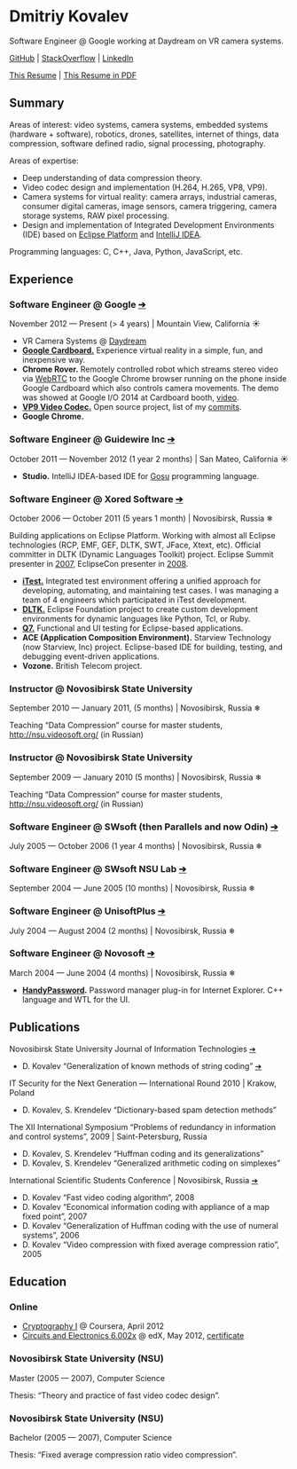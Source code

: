 # Dmitriy Kovalev

Software Engineer @ Google working at Daydream on VR camera systems.

[GitHub](https://github.com/dmitriykovalev/) |
[StackOverflow](http://stackoverflow.com/users/530414/) |
[LinkedIn](https://www.linkedin.com/in/dkovalev)

[This Resume](https://guthub.com/dmitriykovalev/resume/blob/master/RESUME.md) |
[This Resume in PDF](https://gitprint.com/dmitriykovalev/resume/blob/master/RESUME.md)

## Summary

Areas of interest: video systems, camera systems, embedded systems (hardware + software), robotics, drones, satellites, internet of things, data compression, software defined radio, signal processing, photography.

Areas of expertise: 

 * Deep understanding of data compression theory.
 * Video codec design and implementation (H.264, H.265, VP8, VP9).
 * Camera systems for virtual reality: camera arrays, industrial cameras, consumer digital cameras, image sensors, camera triggering, camera storage systems, RAW pixel processing.
 * Design and implementation of Integrated Development Environments (IDE) based on [Eclipse Platform](http://www.eclipse.org/) and [IntelliJ IDEA](https://plugins.jetbrains.com/).
  
Programming languages: C, C++, Java, Python, JavaScript, etc.

## Experience

### Software Engineer @ Google [➔](http://www.google.com/)
November 2012 — Present (> 4 years) | Mountain View, California ☀

* VR Camera Systems @ [Daydream](https://vr.google.com/daydream/)
* **[Google Cardboard.](https://vr.google.com/cardboard/)** Experience virtual reality in a simple, fun, and inexpensive way.
* **Chrome Rover.** Remotely controlled robot which streams stereo video via [WebRTC](https://webrtc.org/) to the Google Chrome browser running on the phone inside Google Cardboard which also controls camera movements. The demo was showed at Google I/O 2014 at Cardboard booth, [video](https://vimeo.com/99213039).
* **[VP9 Video Codec.](https://en.wikipedia.org/wiki/VP9)** Open source project, list of my [commits](https://chromium-review.googlesource.com/#/q/owner:dkovalev%2540google.com+status:merged,n,z).
* **Google Chrome.**

### Software Engineer @ Guidewire Inc [➔](http://www.guidewire.com/)
October 2011 — November 2012 (1 year 2 months) | San Mateo, California ☀

* **Studio.** IntelliJ IDEA-based IDE for [Gosu](https://gosu-lang.github.io/) programming language.

### Software Engineer @ Xored Software [➔](http://xored.com/)
October 2006 — October 2011 (5 years 1 month) | Novosibirsk, Russia ❄

Building applications on Eclipse Platform. Working with almost all Eclipse technologies (RCP, EMF, GEF, DLTK, SWT, JFace, Xtext, etc). Official committer in DLTK (Dynamic Languages Toolkit) project. Eclipse Summit presenter in [2007](https://www.eclipsecon.org/summiteurope2007/indexf316.html?page=presenters/), EclipseCon presenter in [2008](https://www.eclipsecon.org/2008/indexeb69.html?page=sub/&id=270).

* **[iTest.](https://www.spirent.com/Products/iTest)** Integrated test environment offering a unified approach for developing, automating, and maintaining test cases. I was managing a team of 4 engineers which participated in iTest development.  
* **[DLTK.](https://eclipse.org/dltk/)** Eclipse Foundation project to create custom development environments for dynamic languages like Python, Tcl, or Ruby.
* **[Q7.](http://q7.xored.com/)** Functional and UI testing for Eclipse-based applications.
* **ACE (Application Composition Environment).** Starview Technology (now Starview, Inc) project. Eclipse-based IDE for building, testing, and debugging event-driven applications.
* **Vozone.** British Telecom project.

### Instructor @ Novosibirsk State University
September 2010 — January 2011,  (5 months) | Novosibirsk, Russia ❄

Teaching “Data Compression” course for master students, http://nsu.videosoft.org/ (in Russian)

### Instructor @ Novosibirsk State University
September 2009 — January 2010 (5 months) | Novosibirsk, Russia ❄

Teaching “Data Compression” course for master students, http://nsu.videosoft.org/ (in Russian)

### Software Engineer @ SWsoft (then Parallels and now Odin) [➔](http://www.odin.com/) 
July 2005 — October 2006 (1 year 4 months) | Novosibirsk, Russia ❄

### Software Engineer @ SWsoft NSU Lab [➔](http://swsoft.nsu.ru/)
September 2004 — June 2005 (10 months) | Novosibirsk, Russia ❄

### Software Engineer @ UnisoftPlus [➔](http://www.unisoftplus.com/)
July 2004 — August 2004 (2 months) | Novosibirsk, Russia ❄

### Software Engineer @ Novosoft [➔](http://www.novosoft.net/)
March 2004 — June 2004 (4 months) | Novosibirsk, Russia ❄

* **[HandyPassword](http://www.handypassword.com/).** Password manager plug-in for Internet Explorer. C++ language and WTL for the UI.

## Publications

Novosibirsk State University Journal of Information Technologies [➔](http://jit.nsu.ru/)

* D. Kovalev “Generalization of known methods of string coding” [➔]( http://it.nsu.ru/sites/default/files/01_7.pdf)

IT Security for the Next Generation — International Round 2010 | Krakow, Poland

* D. Kovalev, S. Krendelev “Dictionary-based spam detection methods”

The XII International Symposium “Problems of redundancy in information and control systems”, 2009 | Saint-Petersburg, Russia

* D. Kovalev, S. Krendelev “Huffman coding and its generalizations”
* D. Kovalev, S. Krendelev “Generalized arithmetic coding on simplexes”

International Scientific Students Conference | Novosibirsk, Russia [➔](https://issc.nsu.ru/)

* D. Kovalev “Fast video coding algorithm”, 2008
* D. Kovalev “Economical information coding with appliance of a map fixed point”, 2007
* D. Kovalev “Generalization of Huffman coding with the use of numeral systems”, 2006
* D. Kovalev “Video compression with fixed average compression ratio”, 2005

## Education

### Online

* [Cryptography I](https://www.coursera.org/learn/crypto) @ Coursera, April 2012
* [Circuits and Electronics 6.002x](https://6002x.mitx.mit.edu/) @ edX, May 2012, [certificate](https://verify.edxonline.org/cert/5cc11e4740d64312b650bdf5a124aa1b/)

### Novosibirsk State University (NSU)
Master (2005 — 2007), Computer Science

Thesis: “Theory and practice of fast video codec design”.

### Novosibirsk State University (NSU)
Bachelor (2005 — 2007), Computer Science

Thesis: “Fixed average compression ratio video compression”.
